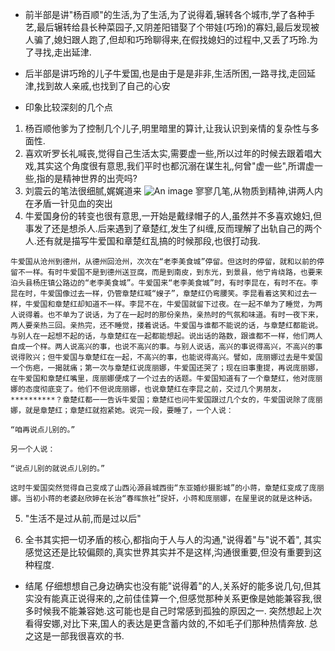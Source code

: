 - 前半部是讲"杨百顺"的生活,为了生活,为了说得着,辗转各个城市,学了各种手艺,最后辗转给县长种菜园子,又阴差阳错娶了个带娃(巧玲)的寡妇,最后发现被人骗了,媳妇跟人跑了,但却和巧玲聊得来,在假找媳妇的过程中,又丢了巧玲.为了寻找,走出延津.
- 后半部是讲巧玲的儿子牛爱国,也是由于是是非非,生活所困,一路寻找,走回延津,找到故人亲戚,也找到了自己的心安

- 印象比较深刻的几个点
1. 杨百顺他爹为了控制几个儿子,明里暗里的算计,让我认识到亲情的复杂性与多面性.
2. 喜欢听罗长礼喊丧,觉得自己生活太实,需要虚一些,所以过年的时候去跟着唱大戏,其实这个角度很有意思,我们平时也都沉溺在谋生礼,何曾"虚一些",所谓虚一些,指的是精神世界的出壳吗?
3. 刘震云的笔法很细腻,娓娓道来
   ![An image](/img/8.jpg)
  寥寥几笔,从物质到精神,讲两人内在矛盾一针见血的突出
4. 牛爱国身份的转变也很有意思,一开始是戴绿帽子的人,虽然并不多喜欢媳妇,但事发了还是想杀人.后来遇到了章楚红,发生了纠缠,反而理解了出轨自己的两个人.还有就是描写牛爱国和章楚红乱搞的时候那段,也很打动我.
```
牛爱国从沧州到德州，从德州回沧州，次次在“老李美食城”停留。但这时的停留，就和以前的停留不一样。有时牛爱国不是到德州送豆腐，而是到南皮，到东光，到景县，他宁肯绕路，也要来泊头县杨庄镇公路边的“老李美食城”。牛爱国来“老李美食城”时，有时李昆在，有时不在。李昆在时，牛爱国像过去一样，仍管章楚红喊“嫂子”，章楚红仍弯腰笑。李昆看着这笑和过去一样，牛爱国和章楚红却知道不一样。李昆不在，牛爱国就留下过夜。在一起不单为了睡觉，为两人说得着。也不单为了说话，为了在一起时的那份亲热，亲热时的气氛和味道。有时一夜下来，两人要亲热三回。亲热完，还不睡觉，搂着说话。牛爱国与谁都不能说的话，与章楚红都能说。与别人在一起想不起的话，与章楚红在一起都能想起。说出话的路数，跟谁都不一样，他们两人自成一个样。两人说高兴的事，也说不高兴的事。与别人说话，高兴的事说得高兴，不高兴的事说得败兴；但牛爱国与章楚红在一起，不高兴的事，也能说得高兴。譬如，庞丽娜过去是牛爱国一个伤疤，一揭就痛；第一次与章楚红说庞丽娜，牛爱国还哭了；现在旧事重提，再说庞丽娜，在牛爱国和章楚红嘴里，庞丽娜便成了一个过去的话题。牛爱国知道有了一个章楚红，他对庞丽娜的态度彻底变了。他们不但说庞丽娜，也说章楚红在李昆之前，交过几个男朋友，**********？章楚红都一一告诉牛爱国；章楚红也问牛爱国跟过几个女的，牛爱国说除了庞丽娜，就是章楚红；章楚红就抱紧她。说完一段，要睡了，一个人说：

“咱再说点儿别的。”

另一个人说：

“说点儿别的就说点儿别的。”

这时牛爱国突然觉得自己变成了山西沁源县城西街“东亚婚纱摄影城”的小蒋，章楚红变成了庞丽娜。当初小蒋的老婆赵欣婷在长治“春晖旅社”捉奸，小蒋和庞丽娜，在屋里说的就是这种话。
```

5. "生活不是过从前,而是过以后"


6. 全书其实把一切矛盾的核心,都指向于人与人的沟通,"说得着"与"说不着",
其实感觉这还是比较偏颇的,真实世界其实并不是这样,沟通很重要,但没有重要到这种程度.


- 结尾
仔细想想自己身边确实也没有能"说得着"的人,关系好的能多说几句,但其实没有能真正说得来的,之前佳佳算一个,但感觉那种关系更像是她能兼容我,很多时候我不能兼容她.这可能也是自己时常感到孤独的原因之一.
突然想起上次看得安娜,对比下来,国人的表达是更含蓄内敛的,不如毛子们那种热情奔放.
总之这是一部我很喜欢的书.
